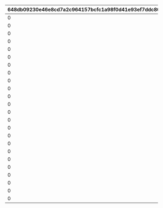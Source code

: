 |648db09230e46e8cd7a2c964157bcfc1a98f0d41e93ef7ddc8012fe200174dfb|6186283fd2f7036f71594b675d66dac575fa1282db2c65e905111160610f8a04|8be0191aabb3d585d17dcc8f33f24ac5e15256e48340683ef2b7ca86bf7f18f2|48c038c115eebc0d38d7c65ec5471a8196740df7cfcab35a9094e8c89ac4e56f|61c3d4c02d5058636a05f370cc258618bc3c5d84e6ff1506917589d568857739|4f9b932faeef18523aff64bdd019f36a5647abec24854e1fbbb547866f1f2ca0|ee1b36a4075e76b9a3ce93552f398810eea9023fae0e0f8082b81c6fddac9cfa|a2a05f8597923191a233721b921e5fed6818d7c841d10f08039bbd0f23cb4ce5|2669a41b2ffea1a9c95971538cb8518bb7d53c192cbe213b01fc465cf6e60c06|130abf293cf5a4ef428ac1df4ba9212a4254cee2c8ce57cfb5bafc7a4f36e948|f12b37bd4ecf54437b9616d75bc6c86ba97be3d39cdeb594999328e2d83d0420|d669f93fe4add9e9cc7305a36b6e1d8c0e8566dc48a0052715e7cb4f9168c5a6|a6fc5c46076f931090cf6d0f63d775d854df4a59e6850ebffcc6c1c3a067bdb0|26e35e4fb8fbdfccf7757836b1391fb0dc8fed01b31b04e2b10cd91fd525afa3|d63d88ab16510669bc38a0c83fbab1835db58283c61e926a1e434815700d13f8|
| --- | --- | --- | --- | --- | --- | --- | --- | --- | --- | --- | --- | --- | --- | --- |
|0|1.3|0|94002|100198|100198|92407110|-30|0|1|-30|bgm_MC170|bgm_MC170|0|0|
|0|1.3|0|94002|100198|100198|92407120|-30|0|1|-30|bgm_MC170|bgm_MC170|0|0|
|0|1.3|0|94002|100198|100198|92407130|-30|0|1|-30|bgm_MC170|bgm_MC170|0|0|
|0|1.3|0|94002|100198|100198|92407140|-30|0|1|-30|bgm_MC170|bgm_MC170|0|0|
|0|1.45|0|94002|100198|100198|92407210|-30|0|2|20|bgm_MC170|bgm_MC170|0|0|
|0|1.45|0|94002|100198|100198|92407220|-30|0|2|20|bgm_MC170|bgm_MC170|0|0|
|0|1.45|0|94002|100198|100198|92407230|-30|0|2|20|bgm_MC170|bgm_MC170|0|0|
|0|1.45|0|94002|100198|100198|92407240|-30|0|2|20|bgm_MC170|bgm_MC170|0|0|
|0|1.4|0|94002|100198|100198|92407310|-30|0|3|-30|bgm_MC170|bgm_MC170|0|0|
|0|1.4|0|94002|100198|100198|92407320|-30|0|3|-30|bgm_MC170|bgm_MC170|0|0|
|0|1.4|0|94002|100198|100198|92407330|-30|0|3|-30|bgm_MC170|bgm_MC170|0|0|
|0|1.4|0|94002|100198|100198|92407340|-30|0|3|-30|bgm_MC170|bgm_MC170|0|0|
|0|0.9|0|94002|101822|101822|92408110|-30|0|1|-30|bgm_MC170|bgm_MC170|0|0|
|0|0.9|0|94002|101822|101822|92408120|-30|0|1|-30|bgm_MC170|bgm_MC170|0|0|
|0|0.9|0|94002|101822|101822|92408130|-30|0|1|-30|bgm_MC170|bgm_MC170|0|0|
|0|0.9|0|94002|101822|101822|92408140|-30|0|1|-30|bgm_MC170|bgm_MC170|0|0|
|0|1|0|94002|101822|101822|92408210|-30|0|2|20|bgm_MC170|bgm_MC170|0|0|
|0|1|0|94002|101822|101822|92408220|-30|0|2|20|bgm_MC170|bgm_MC170|0|0|
|0|1|0|94002|101822|101822|92408230|-30|0|2|20|bgm_MC170|bgm_MC170|0|0|
|0|1|0|94002|101822|101822|92408240|-30|0|2|20|bgm_MC170|bgm_MC170|0|0|
|0|0.9|0|94002|101822|101822|92408310|-30|0|3|0|bgm_MC170|bgm_MC170|0|0|
|0|0.9|0|94002|101822|101822|92408320|-30|0|3|0|bgm_MC170|bgm_MC170|0|0|
|0|0.9|0|94002|101822|101822|92408330|-30|0|3|0|bgm_MC170|bgm_MC170|0|0|
|0|0.9|0|94002|101822|101822|92408340|-30|0|3|0|bgm_MC170|bgm_MC170|0|0|